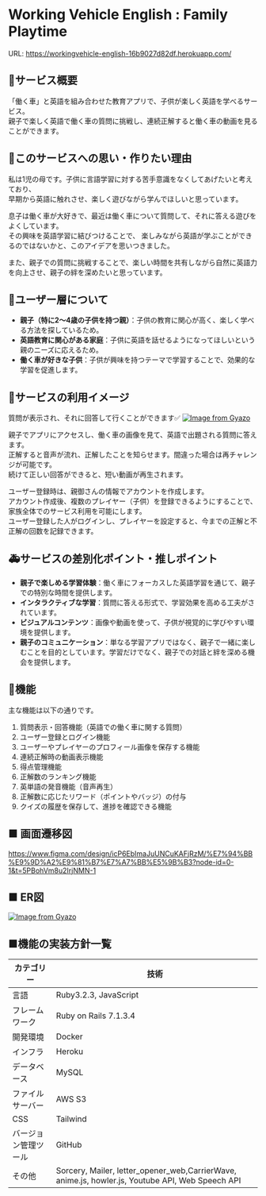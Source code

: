 # Working Vehicle English : Family Playtime
URL: https://workingvehicle-english-16b9027d82df.herokuapp.com/

## 🚌サービス概要
「働く車」と英語を組み合わせた教育アプリで、子供が楽しく英語を学べるサービス。<br>
親子で楽しく英語で働く車の質問に挑戦し、連続正解すると働く車の動画を見ることができます。

## 🚓このサービスへの思い・作りたい理由

私は1児の母です。子供に言語学習に対する苦手意識をなくしてあげたいと考えており、<br>
早期から英語に触れさせ、楽しく遊びながら学んでほしいと思っています。

息子は働く車が大好きで、最近は働く車について質問して、それに答える遊びをよくしています。<br>
その興味を英語学習に結びつけることで、
楽しみながら英語が学ぶことができるのではないかと、このアイデアを思いつきました。

また、親子での質問に挑戦することで、楽しい時間を共有しながら自然に英語力を向上させ、親子の絆を深めたいと思っています。

## 🚒ユーザー層について

- **親子（特に2～4歳の子供を持つ親）**：子供の教育に関心が高く、楽しく学べる方法を探しているため。
- **英語教育に関心がある家庭**：子供に英語を話せるようになってほしいという親のニーズに応えるため。
- **働く車が好きな子供**：子供が興味を持つテーマで学習することで、効果的な学習を促進します。

## 🚕サービスの利用イメージ

質問が表示され、それに回答して行くことができます✅
   [![Image from Gyazo](https://i.gyazo.com/dbf81fd8c11ad5cbdc9ca586190353bf.gif)](https://gyazo.com/dbf81fd8c11ad5cbdc9ca586190353bf)

親子でアプリにアクセスし、働く車の画像を見て、英語で出題される質問に答えます。<br>
正解すると音声が流れ、正解したことを知らせます。間違った場合は再チャレンジが可能です。<br>
続けて正しい回答ができると、短い動画が再生されます。<br>

ユーザー登録時は、親御さんの情報でアカウントを作成します。<br>
アカウント作成後、複数のプレイヤー（子供）を登録できるようにすることで、家族全体でのサービス利用を可能にします。<br>
ユーザー登録した人がログインし、プレイヤーを設定すると、今までの正解と不正解の回数を記録できます。

## 🚑サービスの差別化ポイント・推しポイント

- **親子で楽しめる学習体験**：働く車にフォーカスした英語学習を通じて、親子での特別な時間を提供します。<br>
- **インタラクティブな学習**：質問に答える形式で、学習効果を高める工夫がされています。<br>
- **ビジュアルコンテンツ**：画像や動画を使って、子供が視覚的に学びやすい環境を提供します。<br>
- **親子のコミュニケーション**：単なる学習アプリではなく、親子で一緒に楽しむことを目的としています。学習だけでなく、親子での対話と絆を深める機会を提供します。

## 🚛機能


主な機能は以下の通りです。
1. 質問表示・回答機能（英語での働く車に関する質問）
2. ユーザー登録とログイン機能
3. ユーザーやプレイヤーのプロフィール画像を保存する機能
4. 連続正解時の動画表示機能
5. 得点管理機能
6. 正解数のランキング機能
7. 英単語の発音機能（音声再生）
8. 正解数に応じたリワード（ポイントやバッジ）の付与
9. クイズの履歴を保存して、進捗を確認できる機能


## ■ 画面遷移図
https://www.figma.com/design/icP6EbImaJuUNCuKAFjRzM/%E7%94%BB%E9%9D%A2%E9%81%B7%E7%A7%BB%E5%9B%B3?node-id=0-1&t=5PBohVm8u2IrjNMN-1

## ■ ER図
[![Image from Gyazo](https://i.gyazo.com/08ae4f5861d7797e4978e3413749c81c.png)](https://gyazo.com/08ae4f5861d7797e4978e3413749c81c)

## ■機能の実装方針一覧
カテゴリー | 技術 |
--- | --- |
言語 | Ruby3.2.3, JavaScript | 水平線 | ***
フレームワーク | Ruby on Rails 7.1.3.4 | 水平線 | ***
開発環境 | Docker | 水平線 | ***
インフラ | Heroku | 水平線 | ***
データベース | MySQL | 水平線 | ***
ファイルサーバー | AWS S3 | 水平線 | ***
CSS | Tailwind | 水平線 | ***
バージョン管理ツール | GitHub | 水平線 | ***
その他 | Sorcery, Mailer, letter_opener_web,CarrierWave, anime.js, howler.js, Youtube API, Web Speech API| 水平線 | ***
